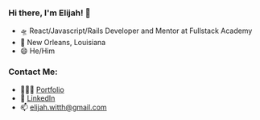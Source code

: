 ### Hi there, I'm Elijah! 👋

- 🛸 React/Javascript/Rails Developer and Mentor at Fullstack Academy
- 🐊 New Orleans, Louisiana
- 😄 He/Him

### Contact Me:
- 👨🏻‍💻 [Portfolio](https://www.elijahhensel.xyz)
- 🔗 [LinkedIn](https://www.linkedin.com/in/elijah-hensel-052095196/)
- 📫 elijah.witth@gmail.com

